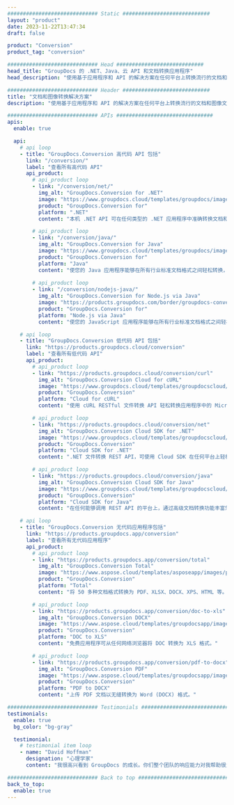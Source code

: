 ```yaml
---
############################# Static ############################
layout: "product"
date: 2023-11-22T13:47:34
draft: false

product: "Conversion"
product_tag: "conversion"

############################# Head ############################
head_title: "GroupDocs 的 .NET、Java、云 API 和文档转换应用程序"
head_description: "使用基于应用程序和 API 的解决方案在任何平台上转换流行的文档和图像文件格式。"

############################# Header ############################
title: "文档和图像转换解决方案"
description: "使用基于应用程序和 API 的解决方案在任何平台上转换流行的文档和图像文件格式。"

############################# APIs ###############################
apis:
  enable: true

  api:
    # api loop
    - title: "GroupDocs.Conversion 高代码 API 包括"
      link: "/conversion/"
      label: "查看所有高代码 API"
      api_product:
        # api_product loop
        - link: "/conversion/net/"
          img_alt: "GroupDocs.Conversion for .NET"
          image: "https://www.groupdocs.cloud/templates/groupdocs/images/product-logos/groupdocs-conversion-net.png"
          product: "GroupDocs.Conversion for"
          platform: ".NET"
          content: "本机 .NET API 可在任何类型的 .NET 应用程序中准确转换文档和图像文件格式。支持转换时添加图片水印。"

        # api_product loop
        - link: "/conversion/java/"
          img_alt: "GroupDocs.Conversion for Java"
          image: "https://www.groupdocs.cloud/templates/groupdocs/images/product-logos/groupdocs-conversion-java.png"
          product: "GroupDocs.Conversion for"
          platform: "Java"
          content: "使您的 Java 应用程序能够在所有行业标准文档格式之间轻松转换，包括 Microsoft Office、PDF、HTML、图像等。"
          
        # api_product loop
        - link: "/conversion/nodejs-java/"
          img_alt: "GroupDocs.Conversion for Node.js via Java"
          image: "https://products.groupdocs.com/border/groupdocs-conversion-nodejs-java.svg"
          product: "GroupDocs.Conversion for"
          platform: "Node.js via Java"
          content: "使您的 JavaScript 应用程序能够在所有行业标准文档格式之间轻松转换，包括 Microsoft Office、PDF、HTML、图像等。"

    # api loop
    - title: "GroupDocs.Conversion 低代码 API 包括"
      link: "https://products.groupdocs.cloud/conversion"
      label: "查看所有低代码 API"
      api_product:
        # api_product loop
        - link: "https://products.groupdocs.cloud/conversion/curl"
          img_alt: "GroupDocs.Conversion Cloud for cURL"
          image: "https://www.groupdocs.cloud/templates/groupdocscloud/images/sdk/272x272/groupdocs_conversion-for-curl.png"
          product: "GroupDocs.Conversion"
          platform: "Cloud for cURL"
          content: "使用 cURL RESTful 文件转换 API 轻松转换应用程序中的 Microsoft Office、PDF、电子邮件、项目、HTML 和其他常见文件格式。"

        # api_product loop
        - link: "https://products.groupdocs.cloud/conversion/net"
          img_alt: "GroupDocs.Conversion Cloud SDK for .NET"
          image: "https://www.groupdocs.cloud/templates/groupdocscloud/images/sdk/272x272/groupdocs_conversion-for-net.png"
          product: "GroupDocs.Conversion"
          platform: "Cloud SDK for .NET"
          content: ".NET 文件转换 REST API，可使用 Cloud SDK 在任何平台上轻松转换 Microsoft Office、PDF、电子邮件、项目、HTML 和其他常见文件格式。"

        # api_product loop
        - link: "https://products.groupdocs.cloud/conversion/java"
          img_alt: "GroupDocs.Conversion Cloud SDK for Java"
          image: "https://www.groupdocs.cloud/templates/groupdocscloud/images/sdk/272x272/groupdocs_conversion-for-java.png"
          product: "GroupDocs.Conversion"
          platform: "Cloud SDK for Java"
          content: "在任何能够调用 REST API 的平台上，通过高级文档转换功能丰富您的基于云的 Java 应用程序。"

    # api loop
    - title: "GroupDocs.Conversion 无代码应用程序包括"
      link: "https://products.groupdocs.app/conversion"
      label: "查看所有无代码应用程序"
      api_product:
        # api_product loop
        - link: "https://products.groupdocs.app/conversion/total"
          img_alt: "GroupDocs.Conversion Total"
          image: "https://www.aspose.cloud/templates/asposeapp/images/products/logo/aspose_conversion-app.png"
          product: "GroupDocs.Conversion"
          platform: "Total"
          content: "将 50 多种文档格式转换为 PDF、XLSX、DOCX、XPS、HTML 等。"

        # api_product loop
        - link: "https://products.groupdocs.app/conversion/doc-to-xls"
          img_alt: "GroupDocs.Conversion DOCX"
          image: "https://www.aspose.cloud/templates/groupdocsapp/images/products/logo/groupdocs_words-app.png"
          product: "GroupDocs.Conversion"
          platform: "DOC to XLS"
          content: "免费应用程序可从任何网络浏览器将 DOC 转换为 XLS 格式。"

        # api_product loop
        - link: "https://products.groupdocs.app/conversion/pdf-to-docx"
          img_alt: "GroupDocs.Conversion PDF"
          image: "https://www.aspose.cloud/templates/groupdocsapp/images/products/logo/groupdocs_pdf-app.png"
          product: "GroupDocs.Conversion"
          platform: "PDF to DOCX"
          content: "上传 PDF 文档以无缝转换为 Word (DOCX) 格式。"

############################# Testimonials ###############################
testimonials:
  enable: true
  bg_color: "bg-gray"

  testimonial:
    # testimonial item loop
    - name: "David Hoffman"
      designation: "心理学家"
      content: "我很高兴看到 GroupDocs 的成长。你们整个团队的响应能力对我帮助很大，当我与 GroupDocs 的某人交谈时，我可以保证有人在倾听并让事情发生。"

############################# Back to top ###############################
back_to_top:
  enable: true
---
```

